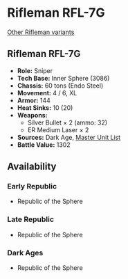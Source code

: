 # Rifleman RFL-7G

[Other Rifleman variants](../rifleman.md)

## Rifleman RFL-7G
- **Role:** Sniper
- **Tech Base:** Inner Sphere (3086)
- **Chassis:** 60 tons (Endo Steel)
- **Movement:** 4 / 6, XL
- **Armor:** 144
- **Heat Sinks:** 10 (20)
- **Weapons:**
  - Silver Bullet × 2 (ammo: 32)
  - ER Medium Laser × 2
- **Sources:** Dark Age, [Master Unit List](http://masterunitlist.info/Unit/Details/7572/rifleman-rfl-7g)
- **Battle Value:** 1302

## Availability

### Early Republic
- Republic of the Sphere

### Late Republic
- Republic of the Sphere

### Dark Ages
- Republic of the Sphere


